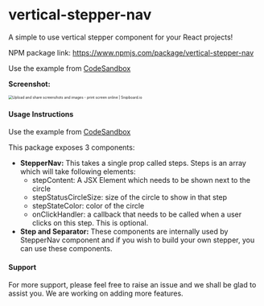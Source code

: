 # vertical-stepper-nav
A simple to use vertical stepper component for your React projects!

NPM package link:  https://www.npmjs.com/package/vertical-stepper-nav

Use the example from [CodeSandbox](https://codesandbox.io/s/recursing-morse-3h7oo?file=/src/App.tsx)

**Screenshot:**

<img src="https://snipboard.io/VEYnBt.jpg" alt="Upload and share screenshots and images - print screen online | Snipboard.io" style="zoom:50%;" />

#### Usage Instructions

Use the example from [CodeSandbox](https://codesandbox.io/s/recursing-morse-3h7oo?file=/src/App.tsx)

This package exposes 3 components:

* **StepperNav:** This takes a single prop called steps. Steps is an array which will take following elements:
  * stepContent: A JSX Element which needs to be shown next to the circle
  * stepStatusCircleSize: size of the circle to show in that step
  * stepStateColor: color of the circle 
  * onClickHandler: a callback that needs to be called when a user clicks on this step. This is optional.
* **Step and Separator:** These components are internally used by StepperNav component and if you wish to build your own stepper, you can use these components.

#### Support

For more support, please feel free to raise an issue and we shall be glad to assist you. We are working on adding more features.

